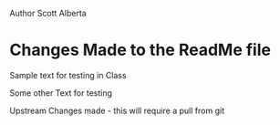 Author Scott Alberta

# Changes Made to the ReadMe file

Sample text for testing in Class

Some other Text for testing

Upstream Changes made - this will require a pull from git
